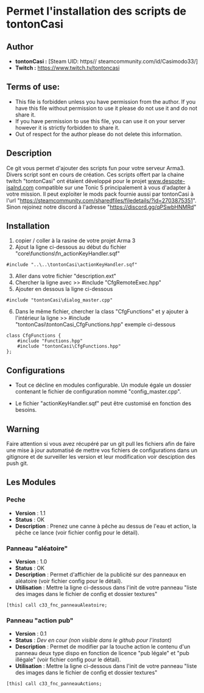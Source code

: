 # Permet l'installation des scripts de tontonCasi

## Author
- **tontonCasi :** [Steam UID: https// steamcommunity.com/id/Casimodo33/]
- **Twitch :** https://www.twitch.tv/tontoncasi

## Terms of use:
- This file is forbidden unless you have permission from the author. If you have this file without permission to use it please do not use it and do not share it.
- If you have permission to use this file, you can use it on your server however it is strictly forbidden to share it.
- Out of respect for the author please do not delete this information.

## Description
Ce git vous permet d'ajouter des scripts fun pour votre serveur Arma3. Divers script sont en cours de création.
Ces scripts offert par la chaine twitch "tontonCasi" ont étaient développé pour le projet www.despote-isalnd.com compatible sur une Tonic 5 principalement à vous d'adapter à votre mission. Il peut exploiter le mods pack fournie aussi par tontonCasi à l'url "https://steamcommunity.com/sharedfiles/filedetails/?id=2703875351".
Sinon rejoinez notre discord à l'adresse "https://discord.gg/qPSwbHNMRd"

## Installation 
1. copier / coller à la rasine de votre projet Arma 3
2. Ajout la ligne ci-dessous au début du fichier "core\functions\fn_actionKeyHandler.sqf"
```
#include "..\..\tontonCasi\actionKeyHandler.sqf"
```
3. Aller dans votre fichier "description.ext"
4. Chercher la ligne avec >> #include "CfgRemoteExec.hpp"
5. Ajouter en dessous la ligne ci-dessous
```
#include "tontonCasi\dialog_master.cpp"
```
6. Dans le même fichier, chercher la class "CfgFunctions" et y ajouter à l'intérieur la ligne >> #include "tontonCasi\tontonCasi_CfgFunctions.hpp" exemple ci-dessous
```
class CfgFunctions {
    #include "Functions.hpp"
    #include "tontonCasi\CfgFunctions.hpp"
};
```

## Configurations
- Tout ce décline en modules configurable. Un module égale un dossier contenant le fichier de configuration nommé "config_master.cpp".

- Le fichier "actionKeyHandler.sqf" peut être customisé en fonction des besoins.

## Warning 
Faire attention si vous avez récupéré par un git pull les fichiers afin de faire une mise à jour automatisé de mettre vos fichiers de configurations dans un gitignore et de surveiller les version et leur modification voir desciption des push git.

## Les Modules

### Peche
- **Version** : 1.1
- **Status** : OK
- **Description** : Prenez une canne à pêche au dessus de l'eau et action, la pêche ce lance (voir fichier config pour le détail).

### Panneau "aléatoire"
- **Version** : 1.0
- **Status** : OK
- **Description** : Permet d'affichier de la publicité sur des panneaux en aléatoire (voir fichier config pour le détail).
- **Utilisation** : Mettre la ligne ci-dessous dans l'init de votre panneau "liste des images dans le fichier de config et dossier textures"
```
[this] call c33_fnc_panneauAleatoire; 
```

### Panneau "action pub"
- **Version** : 0.1
- **Status** : *Dev en cour (non visible dans le github pour l'instant)*
- **Description** : Permet de modifier par la touche action le contenu d'un panneau deux type dispo en fonction de licence "pub légale" et "pub illégale" (voir fichier config pour le détail).
- **Utilisation** : Mettre la ligne ci-dessous dans l'init de votre panneau "liste des images dans le fichier de config et dossier textures"
```
[this] call c33_fnc_panneauActions; 
```